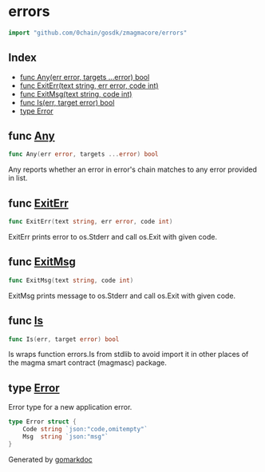 <!-- Code generated by gomarkdoc. DO NOT EDIT -->

# errors

```go
import "github.com/0chain/gosdk/zmagmacore/errors"
```

## Index

- [func Any\(err error, targets ...error\) bool](<#Any>)
- [func ExitErr\(text string, err error, code int\)](<#ExitErr>)
- [func ExitMsg\(text string, code int\)](<#ExitMsg>)
- [func Is\(err, target error\) bool](<#Is>)
- [type Error](<#Error>)


<a name="Any"></a>
## func [Any](<https://github.com/0chain/gosdk/blob/staging/zmagmacore/errors/errors.go#L46>)

```go
func Any(err error, targets ...error) bool
```

Any reports whether an error in error's chain matches to any error provided in list.

<a name="ExitErr"></a>
## func [ExitErr](<https://github.com/0chain/gosdk/blob/staging/zmagmacore/errors/errors.go#L57>)

```go
func ExitErr(text string, err error, code int)
```

ExitErr prints error to os.Stderr and call os.Exit with given code.

<a name="ExitMsg"></a>
## func [ExitMsg](<https://github.com/0chain/gosdk/blob/staging/zmagmacore/errors/errors.go#L64>)

```go
func ExitMsg(text string, code int)
```

ExitMsg prints message to os.Stderr and call os.Exit with given code.

<a name="Is"></a>
## func [Is](<https://github.com/0chain/gosdk/blob/staging/zmagmacore/errors/errors.go#L72>)

```go
func Is(err, target error) bool
```

Is wraps function errors.Is from stdlib to avoid import it in other places of the magma smart contract \(magmasc\) package.

<a name="Error"></a>
## type [Error](<https://github.com/0chain/gosdk/blob/staging/zmagmacore/errors/errors.go#L14-L17>)

Error type for a new application error.

```go
type Error struct {
    Code string `json:"code,omitempty"`
    Msg  string `json:"msg"`
}
```

Generated by [gomarkdoc](<https://github.com/princjef/gomarkdoc>)
